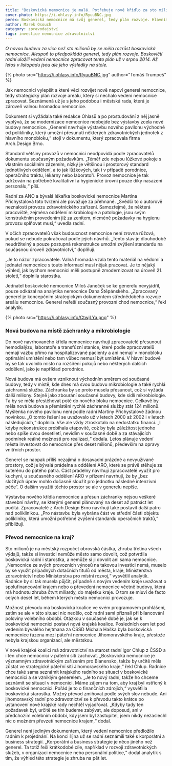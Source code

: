 ```yaml
---
title: "Boskovická nemocnice je malá. Potřebuje nové křídlo za sto milionů"
cover-photo: https://i.ohlasy.info/RyuuBNC.jpg
perex: Boskovická nemocnice má svůj generel, tedy plán rozvoje. Hlavním závěrem je návrh výstavby nového nemocničního křídla za více než sto milionů.
author: Marek Osouch
category: zpravodajství
tags: investice nemocnice zdravotnictví
---
```


*O novou budovu za více než sto milionů by se měla rozrůst boskovická nemocnice. Alespoň to předpokládá generel, tedy plán rozvoje. Boskovičtí radní uložili vedení nemocnice zpracovat tento plán už v srpnu 2014. Až letos v listopadu jsou ale jeho výsledky na stole.*

{% photo src="https://i.ohlasy.info/RyuuBNC.jpg" author="Tomáš Trumpeš" %}

Jak nemocnici vylepšit a které věci rozvíjet nově napoví generel nemocnice, tedy strategický plán rozvoje areálu, který si nechalo vedení nemocnice zpracovat. Seznámená už je s jeho podobou i městská rada, která je zároveň valnou hromadou nemocnice.

Dokument si vyžádala také redakce Ohlasů a po prostudování z něj jasně vyplývá, že se modernizace nemocnice neobejde bez výstavby zcela nové budovy nemocnice. „Generel navrhuje výstavbu nového pavilonu východně od polikliniky, který umožní přesunutí některých zdravotnických jednotek z hlavního monobloku,“ stojí v dokumentu, který zpracovala firma Arch.Design Brno.

Standard většiny provozů v nemocnici neodpovídá podle zpracovatelů dokumentu současným požadavkům. „Téměř zde nejsou lůžkové pokoje s vlastním sociálním zázemím, nízký je většinou i prostorový standard jednotlivých oddělení, a to jak lůžkových, tak i v případě porodnice, operačního traktu, lékárny nebo laboratoří. Provoz nemocnice je tak udržován na potřebné kvalitativní a hygienické úrovni pouze díky nasazení personálu,“ píší.

Radní za ANO a bývalá lékařka boskovické nemocnice Martina Přichystalová toto tvrzení ale považuje za přehnané. „Svědčí to o autorově neznalosti provozu zdravotnického zařízení. Samozřejmě, že některá pracoviště, zejména oddělení mikrobiologie a patologie, jsou svým konstrukčním provedením již za zenitem, nicméně požadavky na hygienu provozu splňovat musí,“ uvedla radní.

V očích zpracovatelů však budoucnost nemocnice není zrovna růžová, pokud se nebude pokračovat podle jejich návrhů. „Tento stav je dlouhodobě neudržitelný a pouze postupná rekonstrukce umožní zvýšení standardu na současnou úroveň zdravotnictví,“ doplňují.

„Je to názor zpracovatele. Valná hromada vzala tento materiál na vědomí a jednatel nemocnice s touto informací musí nějak pracovat. Je to nějaký výhled, jak bychom nemocnici měli postupně zmodernizovat na úroveň 21. století,“ doplnila starostka.

Jednatel boskovické nemocnice Miloš Janeček se ke generelu nevyjádřil, pouze odkázal na analytika nemocnice Dana Štěpánského. „Zpracovaný generel je koncepčním strategickým dokumentem střednědobého rozvoje areálu nemocnice. Generel neřeší současný provozní chod nemocnice,“ řekl analytik.

{% photo src="https://i.ohlasy.info/CtwjLYa.png" %}

### Nová budova na místě záchranky a mikrobiologie

Do nově navrhovaného křídla nemocnice navrhují zpracovatelé přesunout hemodialýzu, laboratoře a transfúzní stanice, které podle zpracovatelů nemají vazbu přímo na hospitalizované pacienty a ani nemají v monobloku optimální umístění nebo tam vůbec nemusí být umístěné. V hlavní budově by se tak uvolnilo místo na rozšíření pokojů nebo některých dalších oddělení, jako je například porodnice.

Nová budova má ovšem vzniknout východním směrem od současné budovy, tedy v místě, kde dnes má svou budovu mikrobiologie a také rychlá záchranná služba. Záchranka by se proto musela přesunout, což si vyžádá další miliony. Stejně jako zbourání současné budovy, kde sídlí mikrobiologie. Ta by se měla přestěhovat poté do nového bloku nemocnice. Celkově by měla nová budova a přemístění rychlé záchranné služby stát 124 milionů.
Myšlenka nového pavilonu není podle radní Martiny Přichystalové žádnou novinkou. „O tomto řešení se uvažovalo už v letech 2000 až 2002 i v letech následujících,“ doplnila. Vše ale vždy ztroskotalo na nedostatku financí. „I kdyby rekonstrukce probíhala etapovitě, což by byla záležitost jednoho nebo spíše dvou desetiletí, nevidím v současné době a za stávajících podmínek reálné možnosti pro realizaci,“ dodala. Letos plánuje vedení města investovat do nemocnice přes deset milionů, především na opravy vnitřních prostor.

Generel se naopak příliš nezajímá o dosavadní prázdné a nevyužívané prostory, což je bývalá prádelna a oddělení ARO, které se právě stěhuje ze suterénu do pátého patra. Část prádelny navrhují zpracovatelé využít pro kuchyni, u současného oddělení ARO v přízemí navrhují, že by „bez složitých úprav mohlo dočasně sloužit pro jednotku následné intenzivní péče“. O dalším využití těchto prostor se ale v generelu nepíše.

Výstavba nového křídla nemocnice a přesun záchranky nejsou veškeré stavební návrhy, se kterými generel plánovaný na deset až patnáct let počítá. Zpracovatelé z Arch.Design Brno navrhují také postavit další patro nad poliklinikou. „Pro nástavbu byla vybrána část ve střední části objektu polikliniky, která umožní potřebné zvýšení standardu operačních traktů,“ přibližují.

### Převod nemocnice na kraj?

Sto milionů je na městský rozpočet obrovská částka, zhruba třetina všech výdajů, takže si investici nemůže město samo dovolit, což potvrdila boskovická radní i starostka, a nemůže si ji dovolit ani sama nemocnice. „Nemocnice ze svých provozních výnosů na takovou investici nemá, muselo by se využít případných dotačních titulů od města, kraje, Ministerstva zdravotnictví nebo Ministerstva pro místní rozvoj,“ vysvětlil analytik. Radnice by si tak musela půjčit, případně s novým vedením kraje uvažovat o spolufinancování krajem nebo o převedení nemocnice včetně budovy, která má hodnotu zhruba čtvrt miliardy, do majetku kraje. O tom se mluví de facto celých deset let, během kterých město nemocnici provozuje.

Možnost převodu má boskovická koalice ve svém programovém prohlášení, zatím se ale v této situaci nic nedělo, což radní sami přiznali při bilancování poloviny volebního období. Otázkou v současné době je, jak se k boskovické nemocnici postaví nová krajská koalice. Posledních osm let pod vedením bývalého hejtmana za ČSSD Michala Haška byla boskovická nemocnice řazena mezi páteřní nemocnice Jihomoravského kraje, přestože nebyla krajskou organizací, ale městskou.

V nové krajské koalici má zdravotnictví na starost radní Igor Chlup z ČSSD a i ten chce nemocnici v páteřní síti zachovat. „Boskovická nemocnice je významným zdravotnickým zařízením pro Blanensko, takže by určitě měla zůstat ve strategické páteřní síti Jihomoravského kraje,“ řekl Chlup. Radnice chce také sama seznámit krajského radního se situací v boskovické nemocnici a se vzniklým generelem. „Je to nový radní, takže ho chceme seznámit se situací v nemocnici. Máme zájem na tom, aby kraj byl vstřícný k boskovické nemocnici. Pořád je to o finančních zdrojích,“ vysvětlila boskovická starostka. Možný převod zmiňovat podle svých slov nebude. Ani jihomoravský radní pro zdravotnictví se k převodu takto krátce po ustanovení nové krajské rady nechtěl vyjadřovat. „Kdyby tady ten požadavek byl, určitě se tím budeme zabývat, ale doposud, ani v předchozím volebním období, kdy jsem byl zastupitel, jsem nikdy nezaslechl nic o možném převzetí nemocnice krajem,“ dodal.

Generel není jediným dokumentem, který vedení nemocnice předložilo radním k projednání. Na konci října už se radní seznámili také s korporátní a business strategií. „Korporátní a business strategie je něco jiného než generel. Ta totiž řeší krátkodobé cíle, například v rozvoji zdravotnických služeb, v organizaci nemocnice nebo personální politice,“ dodal analytik s tím, že výhled této strategie je zhruba na pět let.
